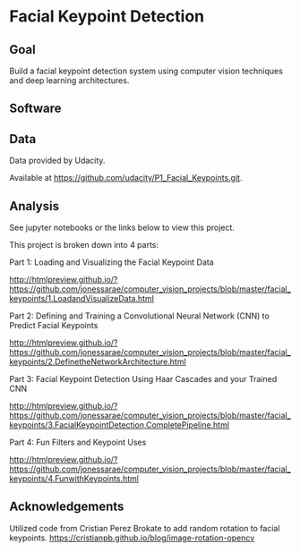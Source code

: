 # Facial Keypoint Detection

## Goal

Build a facial keypoint detection system using computer vision techniques and deep learning architectures.

## Software

## Data

Data provided by Udacity. 

Available at https://github.com/udacity/P1_Facial_Keypoints.git.

## Analysis

See jupyter notebooks or the links below to view this project. 

This project is broken down into 4 parts:

Part 1: Loading and Visualizing the Facial Keypoint Data

http://htmlpreview.github.io/?https://github.com/jonessarae/computer_vision_projects/blob/master/facial_keypoints/1.LoadandVisualizeData.html

Part 2: Defining and Training a Convolutional Neural Network (CNN) to Predict Facial Keypoints

http://htmlpreview.github.io/?https://github.com/jonessarae/computer_vision_projects/blob/master/facial_keypoints/2.DefinetheNetworkArchitecture.html

Part 3: Facial Keypoint Detection Using Haar Cascades and your Trained CNN

http://htmlpreview.github.io/?https://github.com/jonessarae/computer_vision_projects/blob/master/facial_keypoints/3.FacialKeypointDetection,CompletePipeline.html

Part 4: Fun Filters and Keypoint Uses

http://htmlpreview.github.io/?https://github.com/jonessarae/computer_vision_projects/blob/master/facial_keypoints/4.FunwithKeypoints.html

## Acknowledgements

Utilized code from Cristian Perez Brokate to add random rotation to facial keypoints.
https://cristianpb.github.io/blog/image-rotation-opencv
